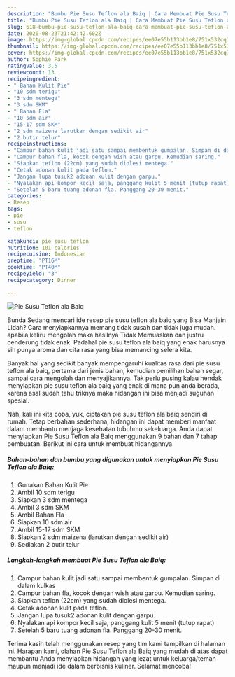 ```yaml
---
description: "Bumbu Pie Susu Teflon ala Baiq | Cara Membuat Pie Susu Teflon ala Baiq Yang Lezat Sekali"
title: "Bumbu Pie Susu Teflon ala Baiq | Cara Membuat Pie Susu Teflon ala Baiq Yang Lezat Sekali"
slug: 618-bumbu-pie-susu-teflon-ala-baiq-cara-membuat-pie-susu-teflon-ala-baiq-yang-lezat-sekali
date: 2020-08-23T21:42:42.602Z
image: https://img-global.cpcdn.com/recipes/ee07e55b113bb1e8/751x532cq70/pie-susu-teflon-ala-baiq-foto-resep-utama.jpg
thumbnail: https://img-global.cpcdn.com/recipes/ee07e55b113bb1e8/751x532cq70/pie-susu-teflon-ala-baiq-foto-resep-utama.jpg
cover: https://img-global.cpcdn.com/recipes/ee07e55b113bb1e8/751x532cq70/pie-susu-teflon-ala-baiq-foto-resep-utama.jpg
author: Sophie Park
ratingvalue: 3.5
reviewcount: 13
recipeingredient:
- " Bahan Kulit Pie"
- "10 sdm terigu"
- "3 sdm mentega"
- "3 sdm SKM"
- " Bahan Fla"
- "10 sdm air"
- "15-17 sdm SKM"
- "2 sdm maizena larutkan dengan sedikit air"
- "2 butir telur"
recipeinstructions:
- "Campur bahan kulit jadi satu sampai membentuk gumpalan. Simpan di dalam kulkas"
- "Campur bahan fla, kocok dengan wish atau garpu. Kemudian saring."
- "Siapkan teflon (22cm) yang sudah diolesi mentega."
- "Cetak adonan kulit pada teflon."
- "Jangan lupa tusuk2 adonan kulit dengan garpu."
- "Nyalakan api kompor kecil saja, panggang kulit 5 menit (tutup rapat)"
- "Setelah 5 baru tuang adonan fla. Panggang 20-30 menit."
categories:
- Resep
tags:
- pie
- susu
- teflon

katakunci: pie susu teflon 
nutrition: 101 calories
recipecuisine: Indonesian
preptime: "PT16M"
cooktime: "PT40M"
recipeyield: "3"
recipecategory: Dinner

---
```



![Pie Susu Teflon ala Baiq](https://img-global.cpcdn.com/recipes/ee07e55b113bb1e8/751x532cq70/pie-susu-teflon-ala-baiq-foto-resep-utama.jpg)

Bunda Sedang mencari ide resep pie susu teflon ala baiq yang Bisa Manjain Lidah? Cara menyiapkannya memang tidak susah dan tidak juga mudah. apabila keliru mengolah maka hasilnya Tidak Memuaskan dan justru cenderung tidak enak. Padahal pie susu teflon ala baiq yang enak harusnya sih punya aroma dan cita rasa yang bisa memancing selera kita.

Banyak hal yang sedikit banyak mempengaruhi kualitas rasa dari pie susu teflon ala baiq, pertama dari jenis bahan, kemudian pemilihan bahan segar, sampai cara mengolah dan menyajikannya. Tak perlu pusing kalau hendak menyiapkan pie susu teflon ala baiq yang enak di mana pun anda berada, karena asal sudah tahu triknya maka hidangan ini bisa menjadi suguhan spesial.




Nah, kali ini kita coba, yuk, ciptakan pie susu teflon ala baiq sendiri di rumah. Tetap berbahan sederhana, hidangan ini dapat memberi manfaat dalam membantu menjaga kesehatan tubuhmu sekeluarga. Anda dapat menyiapkan Pie Susu Teflon ala Baiq menggunakan 9 bahan dan 7 tahap pembuatan. Berikut ini cara untuk membuat hidangannya.

<!--inarticleads1-->

##### Bahan-bahan dan bumbu yang digunakan untuk menyiapkan Pie Susu Teflon ala Baiq:

1. Gunakan  Bahan Kulit Pie
1. Ambil 10 sdm terigu
1. Siapkan 3 sdm mentega
1. Ambil 3 sdm SKM
1. Ambil  Bahan Fla
1. Siapkan 10 sdm air
1. Ambil 15-17 sdm SKM
1. Siapkan 2 sdm maizena (larutkan dengan sedikit air)
1. Sediakan 2 butir telur




<!--inarticleads2-->

##### Langkah-langkah membuat Pie Susu Teflon ala Baiq:

1. Campur bahan kulit jadi satu sampai membentuk gumpalan. Simpan di dalam kulkas
1. Campur bahan fla, kocok dengan wish atau garpu. Kemudian saring.
1. Siapkan teflon (22cm) yang sudah diolesi mentega.
1. Cetak adonan kulit pada teflon.
1. Jangan lupa tusuk2 adonan kulit dengan garpu.
1. Nyalakan api kompor kecil saja, panggang kulit 5 menit (tutup rapat)
1. Setelah 5 baru tuang adonan fla. Panggang 20-30 menit.




Terima kasih telah menggunakan resep yang tim kami tampilkan di halaman ini. Harapan kami, olahan Pie Susu Teflon ala Baiq yang mudah di atas dapat membantu Anda menyiapkan hidangan yang lezat untuk keluarga/teman maupun menjadi ide dalam berbisnis kuliner. Selamat mencoba!
